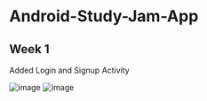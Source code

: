 # Android-Study-Jam-App 
## Week 1
Added Login and Signup Activity

![image](https://user-images.githubusercontent.com/56474333/144756819-5e858929-4308-48ff-8f49-4e4e4c80377c.png)
![image](https://user-images.githubusercontent.com/56474333/144756878-12387adb-7f23-41ec-a129-16bbdaaa111e.png)
